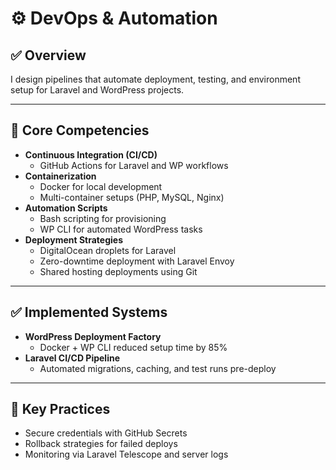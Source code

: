 # ⚙️ DevOps & Automation

## ✅ Overview
I design pipelines that automate deployment, testing, and environment setup for Laravel and WordPress projects.

---

## 🔧 Core Competencies
- **Continuous Integration (CI/CD)**
    - GitHub Actions for Laravel and WP workflows
- **Containerization**
    - Docker for local development
    - Multi-container setups (PHP, MySQL, Nginx)
- **Automation Scripts**
    - Bash scripting for provisioning
    - WP CLI for automated WordPress tasks
- **Deployment Strategies**
    - DigitalOcean droplets for Laravel
    - Zero-downtime deployment with Laravel Envoy
    - Shared hosting deployments using Git

---

## ✅ Implemented Systems
- **WordPress Deployment Factory**
    - Docker + WP CLI reduced setup time by 85%
- **Laravel CI/CD Pipeline**
    - Automated migrations, caching, and test runs pre-deploy

---

## 🧠 Key Practices
- Secure credentials with GitHub Secrets
- Rollback strategies for failed deploys
- Monitoring via Laravel Telescope and server logs
